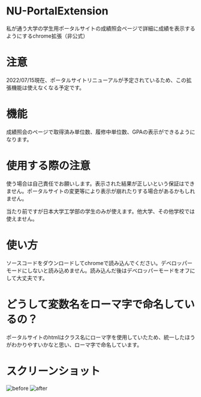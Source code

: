 # NU-PortalExtension
私が通う大学の学生用ポータルサイトの成績照会ページで詳細に成績を表示するようにするchrome拡張（非公式）

# 注意
2022/07/15現在、ポータルサイトリニューアルが予定されているため、この拡張機能は使えなくなる予定です。

# 機能
成績照会のページで取得済み単位数、履修中単位数、GPAの表示ができるようになります。
# 使用する際の注意
使う場合は自己責任でお願いします。表示された結果が正しいという保証はできません。ポータルサイトの変更等により表示が崩れたりする場合があるかもしれません。

当たり前ですが日本大学工学部の学生のみが使えます。他大学、その他学校では使えません。
# 使い方
ソースコードをダウンロードしてchromeで読み込んでください。デベロッパーモードにしないと読み込めません。読み込んだ後はデベロッパーモードをオフにして大丈夫です。

# どうして変数名をローマ字で命名しているの？
ポータルサイトのhtmlはクラス名にローマ字を使用していたため、統一したほうがわかりやすいかなと思い、ローマ字で命名しています。

# スクリーンショット
![before](https://user-images.githubusercontent.com/108214765/177471210-7e5fee90-2ea4-4f83-b4f8-a0c041060c86.png)
![after](https://user-images.githubusercontent.com/108214765/177490613-9a87a7a1-3808-497a-bb96-10cc6725a073.png)
